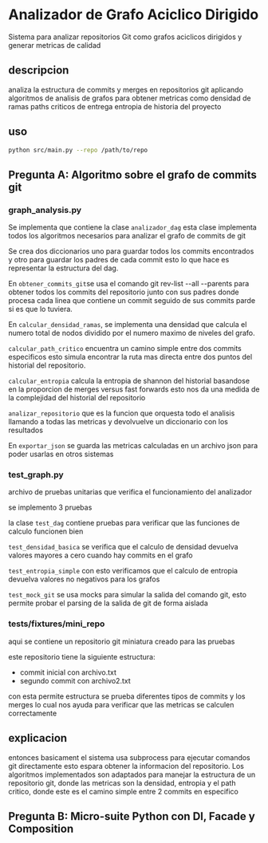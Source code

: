 # Analizador de Grafo Aciclico Dirigido

Sistema para analizar repositorios Git como grafos aciclicos dirigidos y generar metricas de calidad

## descripcion

analiza la estructura de commits y merges en repositorios git aplicando algoritmos de analisis de grafos para obtener metricas como densidad de ramas paths criticos de entrega entropia de historia del proyecto

## uso

```bash
python src/main.py --repo /path/to/repo
```
## Pregunta A: Algoritmo sobre el grafo de commits git

### graph_analysis.py

Se implementa  que contiene la clase `analizador_dag` esta clase implementa todos los algoritmos necesarios para analizar el grafo de commits de git

Se crea dos diccionarios uno para guardar todos los commits encontrados y otro para guardar los padres de cada commit esto lo que hace es representar la estructura del dag. 

En `obtener_commits_git`se usa el comando git rev-list --all --parents para obtener todos los commits del repositorio junto con sus padres donde procesa cada linea que contiene un commit seguido de sus commits parde si es que lo tuviera.

En `calcular_densidad_ramas`, se implementa una densidad  que calcula el numero total de nodos dividido por el numero maximo de niveles del grafo.

`calcular_path_critico` encuentra un camino simple entre dos commits especificos esto simula encontrar la ruta mas directa entre dos puntos del historial del repositorio.

`calcular_entropia` calcula la entropia de shannon del historial basandose en la proporcion de merges versus fast forwards esto nos da una medida de la complejidad del historial del repositorio

`analizar_repositorio` que es la funcion que orquesta todo el analisis llamando a todas las metricas y devolvuelve un diccionario con los resultados 

En `exportar_json` se guarda las metricas calculadas en un archivo json para poder usarlas en otros sistemas

### test_graph.py

archivo de pruebas unitarias que verifica el funcionamiento del analizador

se implemento 3 pruebas

la clase `test_dag` contiene pruebas para verificar que las funciones de calculo funcionen bien

`test_densidad_basica` se verifica que el calculo de densidad devuelva valores mayores a cero cuando hay commits en el grafo

`test_entropia_simple` con esto verificamos que el calculo de entropia devuelva valores no negativos para los grafos

`test_mock_git` se usa mocks para simular la salida del comando git, esto permite probar el parsing de la salida de git de forma aislada


### tests/fixtures/mini_repo

aqui se contiene un repositorio git miniatura creado para  las pruebas

este repositorio tiene la siguiente estructura:
- commit inicial con archivo.txt
- segundo commit con archivo2.txt  

con esta  permite estructura se prueba diferentes tipos de commits y  los merges lo cual nos ayuda para verificar que las metricas se calculen correctamente

## explicacion
entonces basicament el sistema usa subprocess para ejecutar comandos git directamente esto espara obtener la informacion del repositorio. Los algoritmos implementados son adaptados para manejar la estructura de un repositorio git, donde las metricas son la densidad, entropia y el path critico, donde este es el camino simple entre 2 commits en especifico

## Pregunta B: Micro-suite Python con DI, Facade y Composition





